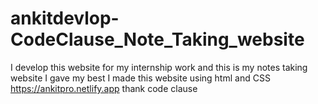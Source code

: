 # ankitdevlop-CodeClause_Note_Taking_website
I develop this website for my internship work and this is my notes taking website I gave my best I made this website using html and CSS https://ankitpro.netlify.app   thank code clause
